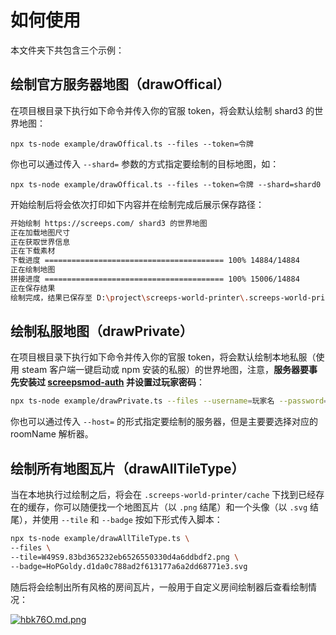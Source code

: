 # 如何使用

本文件夹下共包含三个示例：

## 绘制官方服务器地图（drawOffical）

在项目根目录下执行如下命令并传入你的官服 token，将会默认绘制 shard3 的世界地图：

```
npx ts-node example/drawOffical.ts --files --token=令牌
```

你也可以通过传入 `--shard=` 参数的方式指定要绘制的目标地图，如：

```
npx ts-node example/drawOffical.ts --files --token=令牌 --shard=shard0
```

开始绘制后将会依次打印如下内容并在绘制完成后展示保存路径：

```bash
开始绘制 https://screeps.com/ shard3 的世界地图
正在加载地图尺寸
正在获取世界信息
正在下载素材
下载进度 ======================================== 100% 14884/14884
正在绘制地图
拼接进度 ======================================== 100% 15006/14884
正在保存结果
绘制完成，结果已保存至 D:\project\screeps-world-printer\.screeps-world-printer\dist\shard3_2021-8-5_17-50-25.png
```

## 绘制私服地图（drawPrivate）

在项目根目录下执行如下命令并传入你的官服 token，将会默认绘制本地私服（使用 steam 客户端一键启动或 npm 安装的私服）的世界地图，注意，**服务器要事先安装过 [screepsmod-auth](https://github.com/ScreepsMods/screepsmod-auth) 并设置过玩家密码**：

```bash
npx ts-node example/drawPrivate.ts --files --username=玩家名 --password=密码
```

你也可以通过传入 `--host=` 的形式指定要绘制的服务器，但是主要要选择对应的 roomName 解析器。

## 绘制所有地图瓦片（drawAllTileType）

当在本地执行过绘制之后，将会在 `.screeps-world-printer/cache` 下找到已经存在的缓存，你可以随便找一个地图瓦片（以 `.png` 结尾）和一个头像（以 `.svg` 结尾），并使用 `--tile` 和 `--badge` 按如下形式传入脚本：

```bash
npx ts-node example/drawAllTileType.ts \
--files \
--tile=W49S9.83bd365232eb6526550330d4a6ddbdf2.png \
--badge=HoPGoldy.d1da0c788ad2f613177a6a2dd68771e3.svg
```

随后将会绘制出所有风格的房间瓦片，一般用于自定义房间绘制器后查看绘制情况：

[![hbk76O.md.png](https://z3.ax1x.com/2021/09/08/hbk76O.md.png)](https://imgtu.com/i/hbk76O)